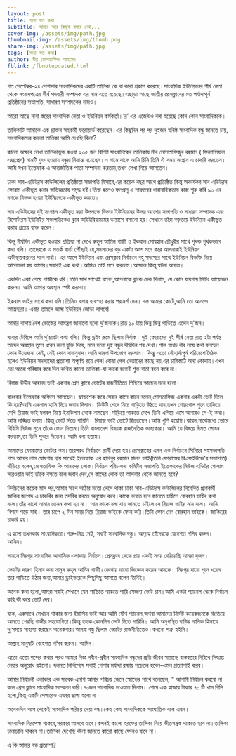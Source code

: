 ```yaml
---
layout: post
title: অন্য যত কথা
subtitle: আমার আর কিছুই বলার নেই...
cover-img: /assets/img/path.jpg
thumbnail-img: /assets/img/thumb.png
share-img: /assets/img/path.jpg
tags: [অন্য যত কথা]
author: মীর মোসতাফিজ আহমেদ
fblink: /fbnotupdated.html
---
```

<p>

গত সেপ্টেম্বর-২৪ পেশাদার সাংবাদিকদের একটি তালিকা কে বা কারা প্রকাশ করেছে।সাংবাদিক ইউনিয়নের শীর্ষ নেতা থেকে সংবাদপত্রের শীর্ষ পদধারী সম্পাদক এর নাম এতে রয়েছে।এছাড়া আছে জাতীয় প্রেসক্লাবের মত পর্যাদাপূর্ন প্রতিষ্ঠানের সভাপতি, সাধারণ সম্পাদকের নামও।</p><p>
আরো আছে নানা স্তরের সাংবাদিক নেতা ও ইউনিয়ন কর্মকর্তা।’র’ এর এজেন্টও বলা হয়েছে কোন কোন সাংবাদিককে।</p><p>

তালিকাটি আমাকে এক প্রাক্তন সহকর্মী ফরোয়ার্ড করেছেন।এর কিছুদিন পর পর দুইজন ঘনিষ্ঠ সাংবাদিক বন্ধু জানতে চায়,
সাংবাদিকদের কালো তালিকা আমি দেখছি কিনা?</p><p>

 কালো অক্ষরে লেখা তালিকাভুক্ত হওয়া ২৩৫ জন বিশিষ্ট সাংবাদিকের তালিকায় মীর মোসতাফিজুর রহমান ( ফিন্যান্সিয়াল এক্সপ্রেস) নামটি যুক্ত হওয়ায় বন্ধুরা বিভ্রান্ত হয়েছেন।এ নামে যাকে আমি চিনি তিনি ঐ সময় সংগ্রাম এ চাকরি করতেন।আমি যখন ইত্তেফাক এ আন্তর্জাতিক পাতা সম্পাদনা করতাম,তখন লেখা নিয়ে আসতেন।</p><p>

ঢাকা সাব-এডিটরস কাউন্সিলের প্রতিষ্ঠাতা সভাপতি হিসাবে,এর কয়েক বছর আগে প্রতিষ্ঠিত কিন্তু অকার্যকর সাব এডিটরস ফোরাম একীভূত করার অভিজ্ঞতায় সমৃদ্ধ হই।তিক্ত হলেও ফলপ্রসূ এ সাফল্যের ধারাবাহিকতায় কাজ শুরু করি ৯০ এর দশকে বিভক্ত হওয়া ইউনিয়নকে একীভূত করতে।</p><p>
সাব এডিটরদের দুই সংগঠন একীভূত করা উপলক্ষে বিভক্ত ইউনিয়নের উভয় অংশের সভাপতি ও সাধারণ সম্পাদক এবং রিপোর্টারস ইউনিটির সভাপতিকেও ক্লাব অডিটরিয়ামমের ডায়াসে বসানো হয়।সেখানে তাঁরা বক্তৃতায় ইউনিয়ন একীভূত করার প্রত্যয় ব্যক্ত করেন। </p><p>
কিন্তু দীর্ঘদিন একীভূত হওয়ার প্রক্রিয়া না দেখে রুহুল আমিন গাজী ও ইকবাল সোবহান চৌধুরীর সাথে পৃথক পৃথকভাবে  কথা বলি। তাদেরকে এ সতর্ক বার্তা পৌঁছাই যে,সদস্যদের বড় একটা অংশ মনে করে আপনারাই ইউনিয়ন একীভূতকরনের পথে বাধাঁ।
এর আগে ইউনিয়ন এবং প্রেসক্লাব নির্বাচনে বহু সদস্যের সাথে ইউনিয়ন বিভক্তি নিয়ে  আলোচনা হয় আমার।সবারই এক কথা।আমিও তাই মনে করতাম।আসলে কিন্তু ঘটনা অন্যত্র।</p><p>
একদিন একা পেয়ে  গাজীকে ধরি।তিনি সাথ সাথেই বলেন,আপনাকে ব্লাংক চেক দিলাম, যে কোন যায়গায় মিটিং আয়োজন করুন। আমি আমার অবস্থান স্পষ্ট করবো।</p><p>
ইকবাল ভাইর সাথে কথা বলি।তিনিও বসার ব্যবস্হা করার পরামর্শ দেন। বল আমার কোর্টে,আমি তো আনন্দে আত্মহারা। এবার তাহলে ভাঙ্গা ইউনিয়ন জোড়া লাগবে!</p><p>
 
আমার বাসায় নৈশ ভোজের আমন্ত্রণ জানানো হলো দু'জনকে।রাত ১০ টায় ভিন্ন ভিন্ন গাড়িতে এলেন দু'জন। </p><p>
খাবার টেবিলে আমি দু'চারটা কথা বলি। কিন্তু ড্রইং রুমে ছিলাম নির্বাক। দুই ফোরামের দুই শীর্ষ নেতা রাত ২টা পর্যন্ত তাদের অবস্থান তুলে ধরেন নানা যুক্তি দিয়ে, মনে হলো দুই বন্ধুর দীর্ঘদিন পর দেখা।শান্ত অথচ ধীর লয়ে কথা বলছেন। কোন উত্তেজনা নেই, নেই কোন বাদানুবাদ।আমি দারুণ উপভোগ করলাম। কিন্তু এতো সৌহার্দ্যপূর্ন পরিবেশে বৈঠক হলেও ইউনিয়ন সদস্যদের প্রত্যাশা অপূর্ণই রয়ে গেল! বোঝা গেল নেতাদের কাছে নয়,এর চাবিকাঠি অন্য কোথায়।এখন তো আরো পরিষ্কার করে দিল কথিত কালো তালিকা–যা কারো জন্যই শুভ বার্তা বহন করে না।</p><p>

রিয়াজ উদ্দীন আহমদ ভাই একবার প্রেস ক্লাবে ভোটের রাজনীতিতে পিছিয়ে আছেন মনে হলো।</p><p>
বারংবার ইত্তেফাক অফিসে আসছেন। হ্যান্ডশেক করে সেবার কানে কানে বলেন,মোসতাফিজ একবার একটা ভোট দিলে কি হয়?আমি একগাল হাসি দিয়ে জবাব দিলাম। ডিউটি শেষে নিচে গাড়িতে উঠতে যাব,তখন শোরগোল শুনে তাকিয়ে দেখি রিয়াজ ভাই দলবল নিয়ে ইনকিলাব থেকে নামছেন।দাঁড়িয়ে থাকতে দেখে তিনি এগিয়ে এসে আবারও  সে-ই কথা।আমি লজ্জিত হলাম।কিন্তু ভোট দিতে পারিনি। রিয়াজ ভাই ভোটে জিতেছেন।আমি খুশি হয়েছি।কারন,মাঝেমধ্যে ভোরে বিবিসি নিউজ শুনে তাঁকে ফোন দিতাম।তিনি 
বাংলাদেশ বিষয়ক রাজনৈতিক ভাষ্যকার। আমি যে বিষয়ে দ্বিমত পোষন করতাম,তা তিনি শুধরে দিতেন। আমি ধন্য হতাম।</p><p>

আমাদের ফোরামের ভোটার কম।তারপরও নির্বাচনে প্রার্থী দেয়া হয়।প্রেসক্লাবের এমন এক নির্বাচনে সিনিয়র সহসভাপতি পদে আমার নাম ঘোষণার প্রায় সাথেই ইত্তেফাক এর হাবিবুর রহমান মিলন ভাই(তিনি ফোরামের বিএফইউজে’র সভাপতি)  দাঁড়িয়ে বলেন,মোসতাফিজ কি আমাদের লোক।নির্বাচন পরিচালনা কমিটির সভাপতি ইত্তেফাকের নিউজ এডিটর গোলাম সারওয়ার ভাই  তাঁকে বসতে বলে জবাব দেন,সে কাদের লোক তা আপনার থেকে জানতে হবে?</p><p>

নির্বাচনের কয়েক মাস পর,আমার সাথে আঠার মতো লেগে থাকা ঢাকা সাব-এডিটরস কাউন্সিলের নিবেদিত প্রাণকর্মী জাকির জনপদ এ চাকরির জন্য তদবির করতে অনুরোধ করে।কাকে বলতে হবে জানতে চাইলে বোরহান ভাইর কথা বলে।তাঁর সাথে আমার তেমন কথা হয় না।  আর কাকে বলা যায় জানতে চাইলে সে রিয়াজ ভাইর নাম বলে। আমি বিপদে পড়ে যাই। তার চাপে ২ দিন সময় নিয়ে রিয়াজ ভাইকে ফোন করি।তিনি ফোন দেন বোরহান ভাইকে। জাকিরের চাকরি হয়।</p><p>
এ হলো তখনকার সাংবাদিকতা।শত্রু-মিত্র নেই, সবাই সাংবাদিক বন্ধু। আল্লাহ তাঁদেরকে বেহেশত নসিব করুন। আমিন।</p><p>

সামনে মিরপুর সাংবাদিক আবাসিক এলাকায় নির্বাচন।প্রেসক্লাব থেকে প্রায় একই সময় বেরিয়েছি আমরা দুজন।  </p><p>
ভোটের দারুণ হিসাব কষা মানুষ রুহুল আমিন গাজী।কোথায় যাবো জিজ্ঞেস করেন আমকে। মিরপুর যাবো শুনে ধরেন তার গাড়িতে উঠার জন্য,আমার ড্রাইভারকে পিছুপিছু আসতে বলেন তিনিই।</p><p>
অনেক কথা হলো,আমরা সবাই সেখানে যেন শান্তিতে থাকতে পারি সেজন্য ভোট চান।আমি একটা প্যানেল থেকে নির্বাচন করি,কী করে ভোট দেব।</p><p>
যাক, একসাথে সেখানে থাকার জন্য ইয়াসিন ভাই আর আমি যৌথ প্যানেল,অথবা আমাদের নির্দিষ্ট কয়েকজনকে জিতিয়ে আনতে পেরছি গাজীর সহযোগিতা।কিন্তু তাকে কোনদিন ভোট দিতে পারিনি। আমি অনুপস্থিত বাড়ির মালিক হিসাবে দু:সময়ে সাহায্য করছেন অনেকবার।আমরা বন্ধু ছিলাম ভোটের রাজনীতিতেও।কখনো শত্রু হইনি।</p><p>
আল্লাহ মানুষটি বেহেশত নসিব করুন। আমিন। </p><p>
এত্তো এত্তো শব্দের কথার পরও আমার বিজ্ঞ নবীন-প্রবীন সাংবাদিক বন্ধুদের প্রতি জীবন সায়াহ্নে বাস্তবতার নিরিখে সিদ্ধান্ত নেয়ার অনুরোধ রইলো। দলমত নির্বিশেষে  সবাই  পেশার মর্যাদা রক্ষায় সচেতন হবেন–এমন প্রত্যাশাই করব।</p><p>

আমার নির্বাচনী এলাকার এক সাবেক এমপি আমার পরিচয় জেনে ক্ষোভের সাথে বলেছেন, “ আগামী নির্বাচন করবো না বলে প্রেস ক্লাবে সাংবাদিক সম্মেলন করি।৭০জন সাংবাদিক দাওয়াত দিলাম। শেষে এক হাজার টাকার ৭০ টি খাম বিলি হলো,কিন্তু একটি পেপারেও এখবর ছাপা হলো না।</p><p>

অনেকদিন আগ থেকেই সাংবাদিক পরিচয় দেয়া বন্ধ।কেহ কেহ সাংবাদিককে সাংঘাতিক বলে এখন।</p><p>
সাংবাদিক নিরপেক্ষ থাকবে,সরকার আসবে যাবে।কখনই কালো হরফের তালিকা নিয়ে ভীতসন্ত্রস্ত থাকতে হবে না।তালিকা চালাচালি থাকবে না।তালিকা দেখেছি কীনা জানতে কারো কাছে ফোনও যাবে না।</p><p>
এ কি আমার বড় প্রত্যাশা? 



</p>
